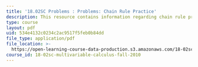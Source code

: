 ```yaml
---
title: '18.02SC Problems : Problems: Chain Rule Practice'
description: This resource contains information regarding chain rule practice.
type: course
layout: pdf
uid: 534e4132c0234c2ac9517f5feb0b84dd
file_type: application/pdf
file_location: >-
  https://open-learning-course-data-production.s3.amazonaws.com/18-02sc-multivariable-calculus-fall-2010/534e4132c0234c2ac9517f5feb0b84dd_MIT18_02SC_pb_40_quest.pdf
course_id: 18-02sc-multivariable-calculus-fall-2010
---
```

